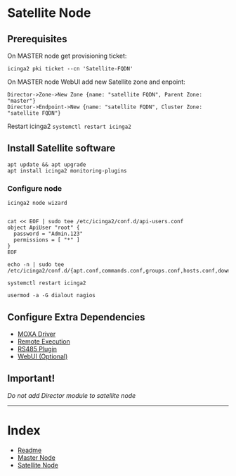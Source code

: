 # Satellite Node

## Prerequisites

On MASTER node get provisioning ticket:

```
icinga2 pki ticket --cn 'Satellite-FQDN'
```

On MASTER node WebUI add new Satellite zone and enpoint:

```
Director->Zone->New Zone {name: "satellite FQDN", Parent Zone: "master"}
Director->Endpoint->New {name: "satellite FQDN", Cluster Zone: "satellite FQDN"}
```

Restart icinga2
`systemctl restart icinga2`

## Install Satellite software

```
apt update && apt upgrade
apt install icinga2 monitoring-plugins
```

### Configure node

```
icinga2 node wizard


cat << EOF | sudo tee /etc/icinga2/conf.d/api-users.conf
object ApiUser "root" {
  password = "Admin.123"
  permissions = [ "*" ]
}
EOF

echo -n | sudo tee /etc/icinga2/conf.d/{apt.conf,commands.conf,groups.conf,hosts.conf,downtimes.conf,notifications.conf,satellite.conf,services.conf,templates.conf,timeperiods.conf,users.conf}

systemctl restart icinga2

usermod -a -G dialout nagios

```

## Configure Extra Dependencies

- [MOXA Driver](/docs/moxa_drivers.md)
- [Remote Execution](/docs/remote_execution.md)
- [RS485 Plugin](/docs/rs485_plugin.md)
- [WebUI (Optional)](/docs/setup_webui_debian.md)

## Important!

_Do not add Director module to satellite node_

---

# Index

- [Readme](/readme.md)
- [Master Node](/docs/setup_master_debian.md)
- [Satellite Node](/docs/setup_satellite_debian.md)
